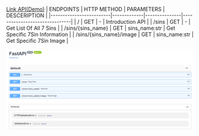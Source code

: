 <a href="https://pythondeployment.onrender.com/">Link API(Demo)</a>
| ENDPOINTS               | HTTP METHOD | PARAMETERS    | DESCERIPTION                  |
|-------------------------|-------------|---------------|-------------------------------|
| /                       | GET         |             - | Introduction API              |
| /sins                   | GET         |             - | Get List Of All 7 Sins        |
| /sins/{sins_name}       | GET         | sins_name:str | Get Specific 7Sin Information |
| /sins/{sins_name}/image | GET         | sins_name:str | Get Specific 7Sin Image       |

![alt text](<Screenshot (96).png>)